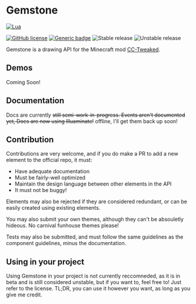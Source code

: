 # Gemstone

[![Lua](https://img.shields.io/badge/Lua-2C2D72?style=for-the-badge&logo=lua&logoColor=white)](https://www.lua.org/)

[![GitHub license](https://img.shields.io/github/license/Naereen/StrapDown.js.svg)](https://github.com/znepb/cc-drawing-api/blob/master/LICENSE)
[![Generic badge](https://img.shields.io/badge/Read%20the-docs-green.svg)](https://gemstone.znepb.me/)
![Stable release](https://badgen.net/github/release/znepb/gemstone/stable)
![Unstable release](https://badgen.net/github/release/znepb/gemstone)

Gemstone is a drawing API for the Minecraft mod [CC-Tweaked](https://tweaked.cc).

## Demos

Coming Soon!

## Documentation

Docs are currently ~~still semi-work-in-progress. Events aren't documented yet, Docs are now using Illuaminate!~~ offline, I'll get them back up soon!

## Contribution

Contributions are very welcome, and if you do make a PR to add a new element to the official repo, it must:

- Have adequate documentation
- Must be fairly-well optimized
- Maintain the design language between other elements in the API
- It must not be buggy!

Elements may also be rejected if they are considered redundant, or can be easily created using existing elements.

You may also submit your own themes, although they can't be absouletly hideous. No carnival funhouse themes please!

Tests may also be submitted, and must follow the same guidelines as the component guidelines, minus the documentation.

## Using in your project

Using Gemstone in your project is not currently reccomneded, as it is in beta and is still considered unstable, but if you want to, feel free to! Just refer to the license. TL;DR, you can use it however you want, as long as you give me credit.
